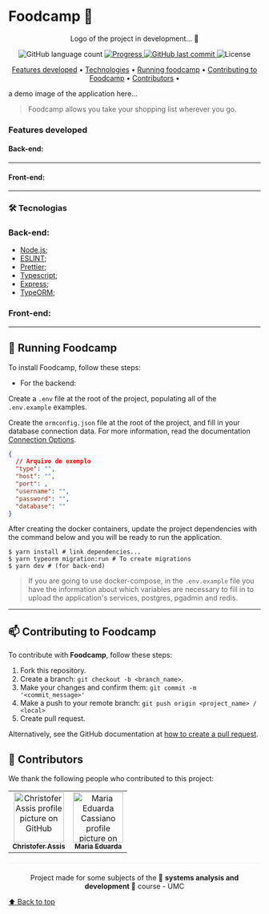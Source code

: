 # Foodcamp 🍔

<p align="center">
  <!-- <img  alt="Foodcamp Logo" src=""></img> -->
  Logo of the project in development... 🚧
</p>

<p align="center">
  <img alt="GitHub language count" src="https://img.shields.io/github/languages/count/Chriszao/foodcamp?color=%2304D361" />

  <a href="http://makeapullrequest.com">
    <img src="https://img.shields.io/badge/progress-0%25-brightgreen.svg" alt="Progress">
  </a>
	
  <a href="https://github.com/Chriszao/foodcamp/commits/master">
    <img alt="GitHub last commit" src="https://img.shields.io/github/last-commit/Chriszao/foodcamp"/>
  </a>

  <img alt="License" src="https://img.shields.io/badge/license-MIT-brightgreen"/>
</p>

<p align="center">
 <a href="#features-developed">Features developed</a> •
 <a href="#technologies">Technologies</a> •
 <a href="#running-foodcamp">Running foodcamp</a> •
 <a href="#contributing-to-foodcamp">Contributing to Foodcamp</a> •
 <a href="#contributors">Contributors</a> •
</p>

a demo image of the application here...
<!-- <img src="" alt="foodcamp system example"> -->

> Foodcamp allows you take your shopping list wherever you go.

### Features developed

#### Back-end:

---

#### Front-end:

---

### 🛠️ Tecnologias

### Back-end:

- [Node.js](https://nodejs.org/en/);
- [ESLINT](https://eslint.org/docs/user-guide/getting-started);
- [Prettier](https://prettier.io/docs/en/install.html);
- [Typescript](https://www.typescriptlang.org/docs/);
- [Express](https://expressjs.com/pt-br/starter/installing.html);
- [TypeORM](https://typeorm.io/#/);

### Front-end:

---
## 🚀 Running Foodcamp

To install Foodcamp, follow these steps:

- For the backend:

Create a ```.env``` file at the root of the project, populating all of the ```.env.example``` examples.

Create the ```ormconfig.json``` file at the root of the project, and fill in your database connection data.
For more information, read the documentation [Connection Options](https://typeorm.io/#/connection-options).

~~~JSON
{
  // Arquivo de exemplo
  "type": "", 
  "host": "", 
  "port": ,
  "username": "",
  "password": "",
  "database": ""
}
~~~

After creating the docker containers, update the project dependencies with the command below and you will be ready to run the application. 

~~~shell
$ yarn install # link dependencies...
$ yarn typeorm migration:run # To create migrations
$ yarn dev # (for back-end)
~~~

> If you are going to use docker-compose, in the ```.env.example``` file you have the information about which variables are necessary to fill in to upload the application's services, postgres, pgadmin and redis.

---

## 📫 Contributing to Foodcamp
To contribute with <strong>Foodcamp</strong>, follow these steps:

1. Fork this repository.
2. Create a branch: `git checkout -b <branch_name>`.
3. Make your changes and confirm them: `git commit -m '<commit_message>'`
4. Make a push to your remote branch: `git push origin <project_name> / <local>`
5. Create pull request.

Alternatively, see the GitHub documentation at [how to create a pull request](https://help.github.com/en/github/collaborating-with-issues-and-pull-requests/creating-a-pull-request).

## 🤝 Contributors

We thank the following people who contributed to this project:

<table>
  <tr>
    <td align="center">
      <a href="https://github.com/Chriszao">
        <img src="https://avatars3.githubusercontent.com/Chriszao" width="100px;" alt="Christofer Assis profile picture on GitHub"/><br>
        <sub>
          <b>Christofer Assis</b>
        </sub>
      </a>
    </td>
    <td align="center">
      <a href="https://github.com/mahcassi">
        <img src="https://avatars.githubusercontent.com/u/72576725?v=4" width="100px;" alt="Maria Eduarda Cassiano profile picture on GitHub"/><br>
        <sub>
          <b>Maria Eduarda</b>
        </sub>
      </a>
    </td>
  </tr>
</table>

<p align="center" style="margin-top: 20px; border-top: 1px solid #eee; padding-top: 20px;">
  Project made for some subjects of the 📕 <strong>systems analysis and development </strong> 📗 course - UMC
</p>


[⬆ Back to top](#Foodcamp)<br>
